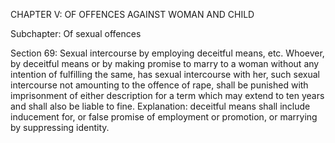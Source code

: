 CHAPTER V: OF OFFENCES AGAINST WOMAN AND CHILD

Subchapter: Of sexual offences

Section 69: Sexual intercourse by employing deceitful means, etc.
Whoever, by deceitful means or by making promise to marry to a woman without any intention of fulfilling the same, has sexual intercourse with her, such sexual intercourse not amounting to the offence of rape, shall be punished with imprisonment of either description for a term which may extend to ten years and shall also be liable to fine.
Explanation: deceitful means shall include inducement for, or false promise of employment or promotion, or marrying by suppressing identity.

